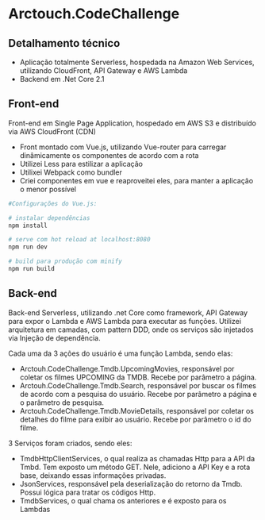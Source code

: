 # Arctouch.CodeChallenge

## Detalhamento técnico
- Aplicação totalmente Serverless, hospedada na Amazon Web Services, utilizando CloudFront, API Gateway e AWS Lambda
- Backend em .Net Core 2.1

## Front-end
Front-end em Single Page Application, hospedado em AWS S3 e distribuído via AWS CloudFront (CDN)
- Front montado com Vue.js, utilizando Vue-router para carregar dinâmicamente os componentes 
de acordo com a rota
- Utilizei Less para estilizar a aplicação
- Utilixei Webpack como bundler
- Criei componentes em vue e reaproveitei eles, para manter a aplicação o menor possível 

``` bash
#Configurações do Vue.js: 

# instalar dependências
npm install

# serve com hot reload at localhost:8080
npm run dev

# build para produção com minify
npm run build
```

## Back-end
Back-end Serverless, utilizando .net Core como framework, API Gateway para expor o Lambda e AWS Lambda
para executar as funções.
Utilizei arquitetura em camadas, com pattern DDD, onde os serviços são injetados via Injeção de dependência.

Cada uma da 3 ações do usuário é uma função Lambda, sendo elas:
- Arctouh.CodeChallenge.Tmdb.UpcomingMovies, responsável por coletar os filmes UPCOMING da TMDB. Recebe por parâmetro a página.
- Arctouh.CodeChallenge.Tmdb.Search, responsável por buscar os filmes de acordo com a pesquisa do usuário. Recebe por parâmetro a página e o parâmetro de pesquisa.
- Arctouh.CodeChallenge.Tmdb.MovieDetails, responsável por coletar os detalhes do filme para exibir ao usuário. Recebe por parâmetro o id do filme.

3 Serviços foram criados, sendo eles:
- TmdbHttpClientServices, o qual realiza as chamadas Http para a API da Tmbd. Tem exposto um método GET. Nele, adiciono a API Key e a rota base, deixando essas informações privadas.
- JsonServices, responsável pela deserialização do retorno da Tmdb. Possui lógica para tratar os códigos Http.
- TmdbServices, o qual chama os anteriores e é exposto para os Lambdas
